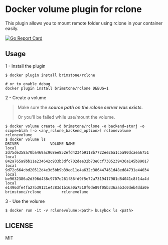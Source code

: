 # Docker volume plugin for rclone

This plugin allows you to mount remote folder using rclone in your container easily.

[![Go Report Card](https://goreportcard.com/badge/github.com/brimstone/docker-volume-rclone)](https://goreportcard.com/report/github.com/brimstone/docker-volume-rclone)

## Usage

1 - Install the plugin

```
$ docker plugin install brimstone/rclone

# or to enable debug
docker plugin install brimstone/rclone DEBUG=1
```

2 - Create a volume

> Make sure the ***source path on the rclone server was exists***.
>
> Or you'll be failed while use/mount the volume.

```
$ docker volume create -d brimstone/rclone -o backend=storj -o scope=blah [-o <any_rclone_backend_option>] rclonevolume
rclonevolume
$ docker volume ls
DRIVER              VOLUME NAME
local               2d75de358a70ba469ac968ee852efd4234b9118b7722ee26a1c5a90dcaea6751
local               842a765a9bb11e234642c933b3dfc702dee32b73e0cf7305239436a145b89017
local               9d72c664cbd20512d4e3d5bb9b39ed11e4a632c386447461d48ed84731e44034
local               be9632386a2d396d438c9707e261f86fd9f5e72a7319417901d84041c8f14a4d
local               e1496dfe4fa27b39121e4383d1b16a0a7510f0de89f05b336aab3c0deb4dda0e
brimstone/rclone         rclonevolume
```

3 - Use the volume

```
$ docker run -it -v rclonevolume:<path> busybox ls <path>
```

## LICENSE

MIT
